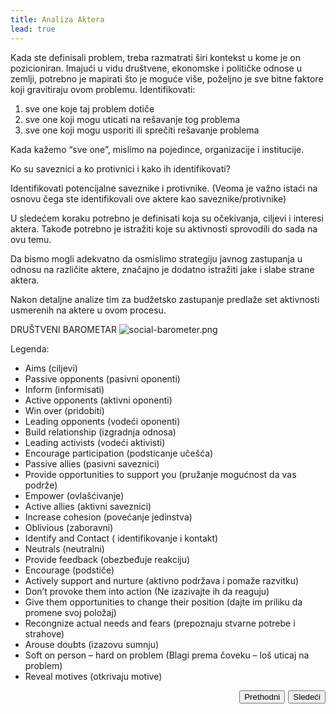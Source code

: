 ```yaml
---
title: Analiza Aktera
lead: true
---
```

Kada ste definisali problem, treba razmatrati širi kontekst u kome je on pozicioniran. Imajući u vidu društvene, ekonomske i političke odnose u zemlji, potrebno je mapirati što je moguće više, poželjno je sve bitne faktore koji gravitiraju ovom problemu.
Identifikovati:
1. sve one koje taj problem dotiče
2. sve one koji mogu uticati na rešavanje tog problema
3. sve one koji mogu usporiti ili sprečiti rešavanje problema

Kada kažemo “sve one”, mislimo na pojedince, organizacije i institucije.

Ko su saveznici a ko protivnici i kako ih identifikovati?

Identifikovati potencijalne saveznike i protivnike. (Veoma je važno istaći na osnovu čega ste identifikovali ove aktere kao saveznike/protivnike)

U sledećem koraku potrebno je definisati koja su očekivanja, ciljevi i interesi aktera. Takođe potrebno je istražiti koje su aktivnosti sprovodili do sada na ovu temu.

Da bismo mogli adekvatno da osmislimo strategiju javnog zastupanja u odnosu na različite aktere, značajno je dodatno istražiti jake i slabe strane aktera.

Nakon detaljne analize tim za budžetsko zastupanje predlaže set aktivnosti usmerenih na aktere u ovom procesu.

DRUŠTVENI BAROMETAR
![social-barometer.png]({{site.baseurl}}/pages/social-barometer.png)

Legenda:
- Aims (ciljevi)
- Passive opponents (pasivni oponenti)
- Inform (informisati)
- Active opponents (aktivni oponenti)
- Win over (pridobiti)
- Leading opponents (vodeći oponenti)
- Build relationship (izgradnja odnosa)
- Leading activists (vodeći aktivisti)
- Encourage participation (podsticanje učešća)
- Passive allies (pasivni saveznici)
- Provide opportunities to support you (pružanje mogućnost da vas podrže)
- Empower (ovlašćivanje)
- Active allies (aktivni saveznici)
- Increase cohesion (povećanje jedinstva)
- Oblivious (zaboravni)
- Identify and Contact ( identifikovanje i kontakt)
- Neutrals (neutralni)
- Provide feedback (obezbeđuje reakciju)
- Encourage (podstiče)
- Actively support and nurture (aktivno podržava i pomaže razvitku)
- Don’t provoke them into action (Ne izazivajte ih da reaguju)
- Give them opportunities to change their position (dajte im priliku da promene svoj položaj)
- Recongnize actual needs and fears (prepoznaju stvarne potrebe i strahove)
- Arouse doubts (izazovu sumnju)
- Soft on person – hard on problem (Blagi prema čoveku – loš uticaj na problem)
- Reveal motives (otkrivaju motive)

<div id="next_prev_buttons" class="post-content">
    <button id="next" style="float: right;">Sledeći</button>
    <button id="prev" style="float: right; margin-right: 5px;">Prethodni</button>
</div>
